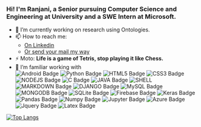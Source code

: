 
### Hi! I'm Ranjani, a Senior pursuing Computer Science and Engineering at University and a SWE Intern at Microsoft.


<!-- **ranjiparker/ranjiparker** is a ✨ _special_ ✨ repository because its `README.md` (this file) appears on your GitHub profile.-->



<!--- 🔭 I’m currently working on -->
- 🌱 I’m currently working on research using Ontologies.
- 📫 How to reach me: 
    *  [On Linkedin](https://www.linkedin.com/in/r-sree-ranjani-b89210180/)
    *  [Or send your mail my way](mailto:ranjanibabu25@gmail.com?subject=Inquiry%20Email%20message%20from%20Github)
- ⚡ Moto: **Life is a game of Tetris, stop playing it like Chess.**
- 🔭 I’m familiar working with  
![Android Badge](https://img.shields.io/badge/Android-3DDC84?style=for-the-badge&logo=android&logoColor=white)
![Python Badge](https://img.shields.io/badge/Python-3776AB?style=for-the-badge&logo=python&logoColor=white)
![HTML5 Badge](https://img.shields.io/badge/HTML5-E34F26?style=for-the-badge&logo=html5&logoColor=white)
![CSS3 Badge](https://img.shields.io/badge/CSS3-1572B6?style=for-the-badge&logo=css3&logoColor=white)
![NODEJS Badge](https://img.shields.io/badge/Node.js-43853D?style=for-the-badge&logo=node.js&logoColor=white)
![C Badge](https://img.shields.io/badge/C-00599C?style=for-the-badge&logo=c&logoColor=white)
![JAVA Badge](https://img.shields.io/badge/Java-ED8B00?style=for-the-badge&logo=java&logoColor=white)
![SHELL](https://img.shields.io/badge/Shell_Script-121011?style=for-the-badge&logo=gnu-bash&logoColor=white)
![MARKDOWN Badge](https://img.shields.io/badge/Markdown-000000?style=for-the-badge&logo=markdown&logoColor=white)
![DJANGO Badge](https://img.shields.io/badge/Django-092E20?style=for-the-badge&logo=django&logoColor=white)
![MySQL Badge](https://img.shields.io/badge/MySQL-00000F?style=for-the-badge&logo=mysql&logoColor=white)
![MONGODB Badge](https://img.shields.io/badge/MongoDB-4EA94B?style=for-the-badge&logo=mongodb&logoColor=white)
![SQLite Badge](https://img.shields.io/badge/SQLite-07405E?style=for-the-badge&logo=sqlite&logoColor=white)
![Firebase Badge](https://img.shields.io/badge/firebase%20-%23039BE5.svg?&style=for-the-badge&logo=firebase)
![Keras Badge](https://img.shields.io/badge/Keras%20-%23D00000.svg?&style=for-the-badge&logo=Keras&logoColor=white)
![Pandas Badge](https://img.shields.io/badge/pandas%20-%23150458.svg?&style=for-the-badge&logo=pandas&logoColor=white)
![Numpy Badge](https://img.shields.io/badge/numpy%20-%23013243.svg?&style=for-the-badge&logo=numpy&logoColor=white)
![Jupyter Badge](https://img.shields.io/badge/Jupyter%20-%23F37626.svg?&style=for-the-badge&logo=Jupyter&logoColor=white)
![Azure Badge](https://img.shields.io/badge/azure%20-%230072C6.svg?&style=for-the-badge&logo=azure-devops&logoColor=white)
![Jquery Badge](https://img.shields.io/badge/jquery%20-%230769AD.svg?&style=for-the-badge&logo=jquery&logoColor=white)
![Latex Badge](https://img.shields.io/badge/latex%20-%23008080.svg?&style=for-the-badge&logo=latex&logoColor=white)


[![Top Langs](https://github-readme-stats.vercel.app/api/top-langs/?username=ranjiparker&langs_count=5)](https://github.com/ranjiparker/github-readme-stats)
<!-- ![Sree's GitHub stats](https://github-readme-stats.vercel.app/api?username=ranjiparker&show_icons=true&theme=radical) -->
<!-- ![](https://komarev.com/ghpvc/?username=ranjiparker&label=PROFILE+VIEWS) -->
